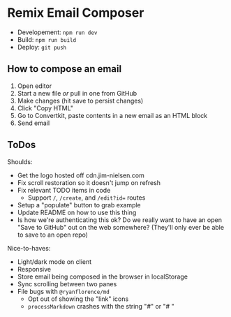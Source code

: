 # Remix Email Composer

- Developement: `npm run dev`
- Build: `npm run build`
- Deploy: `git push`

## How to compose an email

1. Open editor
2. Start a new file _or_ pull in one from GitHub
3. Make changes (hit save to persist changes)
4. Click "Copy HTML"
5. Go to Convertkit, paste contents in a new email as an HTML block
6. Send email

## ToDos

Shoulds:

- Get the logo hosted off cdn.jim-nielsen.com
- Fix scroll restoration so it doesn't jump on refresh
- Fix relevant TODO items in code
  - Support `/`, `/create`, and `/edit?id=` routes
- Setup a "populate" button to grab example
- Update README on how to use this thing
- Is how we're authenticating this ok? Do we really want to have an open "Save to GitHub" out on the web somewhere? (They'll only ever be able to save to an open repo)

Nice-to-haves:

- Light/dark mode on client
- Responsive
- Store email being composed in the browser in localStorage
- Sync scrolling between two panes
- File bugs with `@ryanflorence/md`
  - Opt out of showing the "link" icons
  - `processMarkdown` crashes with the string "#" or "# "
